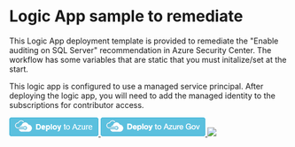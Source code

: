 # Logic App sample to remediate

This Logic App deployment template is provided to remediate the "Enable auditing on SQL Server" 
recommendation in Azure Security Center.  The workflow has some variables that are static that
you must initalize/set at the start.

This logic app is configured to use a managed service principal.  After deploying the logic app, you will
need to add the managed identity to the subscriptions for contributor access.

<a href="https://portal.azure.com/#create/Microsoft.Template/uri/https%3A%2F%2Fgithub.com%2FAzure%2FAzure-Security-Center%2Fblob%2Fmaster%2FRemediation%2520scripts%2FEnable%2520auditing%2520for%2520the%2520SQL%2520server%2FLogic%2520App%2Fazuredeploy.json" target="_blank">
    <img src="https://raw.githubusercontent.com/Azure/azure-quickstart-templates/master/1-CONTRIBUTION-GUIDE/images/deploytoazure.png"/>
</a>
<a href="https://portal.azure.us/#create/Microsoft.Template/uri/https://raw.githubusercontent.com/Azure/Azure-Security-Center/master/Secure%20Score/Enable%20auditing%20for%20the%20SQL%20server/Logic%20App/azuredeploy.json" target="_blank">
<img src="https://raw.githubusercontent.com/Azure/azure-quickstart-templates/master/1-CONTRIBUTION-GUIDE/images/deploytoazuregov.png"
</a>
<a href="http://armviz.io/#/?load=https%3A%2F%2Fgithub.com%2FAzure%2FAzure-Security-Center%2Fblob%2Fmaster%2FRemediation%2520scripts%2FEnable%2520auditing%2520for%2520the%2520SQL%2520server%2FLogic%2520App%2Fazuredeploy.json" target="_blank">
    <img src="http://armviz.io/visualizebutton.png"/>
</a>
